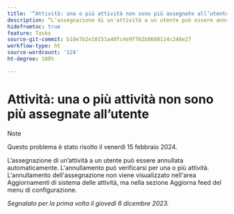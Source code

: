 ```yaml
---
title: '“Attività: una o più attività non sono più assegnate all’utente”'
description: “L’assegnazione di un'attività a un utente può essere annullata automaticamente. L'annullamento può verificarsi per una o più attività. L’annullamento dell’assegnazione non viene visualizzato nell’area Aggiornamenti del sistema delle attività, ma nella sezione Aggiorna feed del menu di configurazione”.
hidefromtoc: true
feature: Tasks
source-git-commit: b10e7b2e10151a40fc4e9f762b8688114c248e27
workflow-type: ht
source-wordcount: '124'
ht-degree: 100%

---
```



# Attività: una o più attività non sono più assegnate all’utente

>[!NOTE]
>
>Questo problema è stato risolto il venerdì 15 febbraio 2024.

L’assegnazione di un’attività a un utente può essere annullata automaticamente. L&#39;annullamento può verificarsi per una o più attività. L&#39;annullamento dell&#39;assegnazione non viene visualizzato nell&#39;area Aggiornamenti di sistema delle attività, ma nella sezione Aggiorna feed del menu di configurazione.

_Segnalato per la prima volta il giovedì 6 dicembre 2023._
